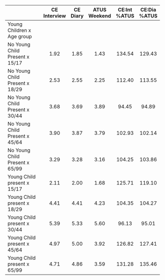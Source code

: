 
|                      | CE<br>Interview |  CE<br>Diary | ATUS<br>Weekend | CE:Int<br>%ATUS | CE:Dia<br>%ATUS |
| -------------------- | :----------: | :----------: | :----------: | :----------: | :----------: |
| Young Children x Age group |              |              |              |              |              |
| No Young Child Present x 15/17 |         1.92 |         1.85 |         1.43 |       134.54 |       129.43 |
| No Young Child Present x 18/29 |         2.53 |         2.55 |         2.25 |       112.40 |       113.55 |
| No Young Child Present x 30/44 |         3.68 |         3.69 |         3.89 |        94.45 |        94.89 |
| No Young Child Present x 45/64 |         3.90 |         3.87 |         3.79 |       102.93 |       102.14 |
| No Young Child Present x 65/99 |         3.29 |         3.28 |         3.16 |       104.25 |       103.86 |
| Young Child present x 15/17 |         2.11 |         2.00 |         1.68 |       125.71 |       119.10 |
| Young Child present x 18/29 |         4.41 |         4.41 |         4.23 |       104.35 |       104.27 |
| Young Child present x 30/44 |         5.39 |         5.33 |         5.60 |        96.13 |        95.01 |
| Young Child present x 45/64 |         4.97 |         5.00 |         3.92 |       126.82 |       127.41 |
| Young Child present x 65/99 |         4.71 |         4.86 |         3.59 |       131.28 |       135.46 |

